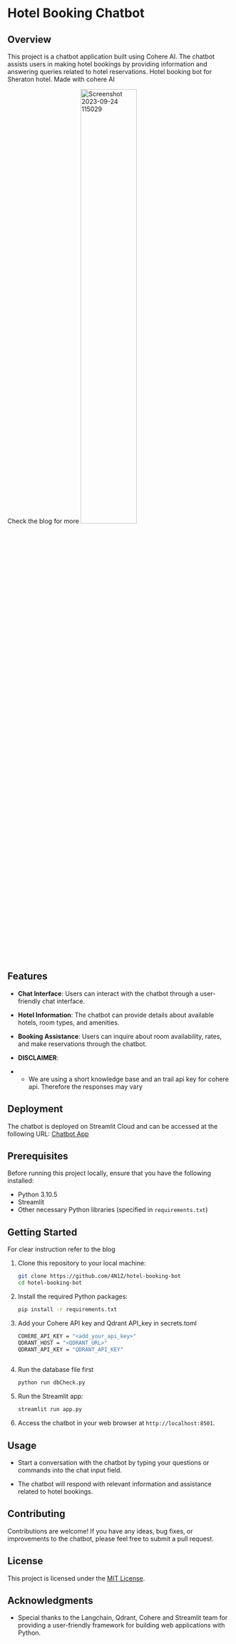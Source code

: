 # Hotel Booking Chatbot

## Overview

This project is a chatbot application built using Cohere AI. The chatbot assists users in making hotel bookings by providing information and answering queries related to hotel reservations.
Hotel booking bot for Sheraton hotel. Made with cohere AI

Check the blog for more
<img src="https://github.com/4N1Z/hotel-booking-bot/assets/91843271/31cb54e7-9db1-4251-a93b-693726e73e48" alt="Screenshot 2023-09-24 115029" width="50%">

## Features

- **Chat Interface**: Users can interact with the chatbot through a user-friendly chat interface.

- **Hotel Information**: The chatbot can provide details about available hotels, room types, and amenities.

- **Booking Assistance**: Users can inquire about room availability, rates, and make reservations through the chatbot.
  
- **DISCLAIMER**:
- - We are using a short knowledge base and an trail api key for cohere api. Therefore the responses may vary

## Deployment

The chatbot is deployed on Streamlit Cloud and can be accessed at the following URL: [Chatbot App](https://streamlit.io/sharing)

## Prerequisites

Before running this project locally, ensure that you have the following installed:

- Python 3.10.5
- Streamlit
- Other necessary Python libraries (specified in `requirements.txt`)

## Getting Started
For clear instruction refer to the blog

1. Clone this repository to your local machine:

   ```bash
   git clone https://github.com/4N1Z/hotel-booking-bot
   cd hotel-booking-bot
   ```

2. Install the required Python packages:

   ```bash
   pip install -r requirements.txt
   ```
3. Add your Cohere API key and Qdrant API_key in secrets.toml 

   ```bash
   COHERE_API_KEY = "<add_your_api_key>"
   QDRANT_HOST = "<QDRANT_URL>"
   QDRANT_API_KEY = "QDRANT_API_KEY" 
     
   ```
  4. Run the database file first
     ```bash
     python run dbCheck.py

     ```
   
3. Run the Streamlit app:

   ```bash
   streamlit run app.py
   ```

4. Access the chatbot in your web browser at `http://localhost:8501`.

## Usage

- Start a conversation with the chatbot by typing your questions or commands into the chat input field.

- The chatbot will respond with relevant information and assistance related to hotel bookings.

## Contributing

Contributions are welcome! If you have any ideas, bug fixes, or improvements to the chatbot, please feel free to submit a pull request.

## License

This project is licensed under the [MIT License](LICENSE.md).

## Acknowledgments

- Special thanks to the Langchain, Qdrant, Cohere and Streamlit team for providing a user-friendly framework for building web applications with Python.



